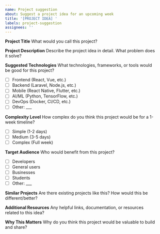 ```yaml
---
name: Project suggestion
about: Suggest a project idea for an upcoming week
title: '[PROJECT IDEA] '
labels: project-suggestion
assignees: ''
---
```


**Project Title**
What would you call this project?

**Project Description**
Describe the project idea in detail. What problem does it solve?

**Suggested Technologies**
What technologies, frameworks, or tools would be good for this project?
- [ ] Frontend (React, Vue, etc.)
- [ ] Backend (Laravel, Node.js, etc.)
- [ ] Mobile (React Native, Flutter, etc.)
- [ ] AI/ML (Python, TensorFlow, etc.)
- [ ] DevOps (Docker, CI/CD, etc.)
- [ ] Other: ___

**Complexity Level**
How complex do you think this project would be for a 1-week timeline?
- [ ] Simple (1-2 days)
- [ ] Medium (3-5 days)
- [ ] Complex (Full week)

**Target Audience**
Who would benefit from this project?
- [ ] Developers
- [ ] General users
- [ ] Businesses
- [ ] Students
- [ ] Other: ___

**Similar Projects**
Are there existing projects like this? How would this be different/better?

**Additional Resources**
Any helpful links, documentation, or resources related to this idea?

**Why This Matters**
Why do you think this project would be valuable to build and share?